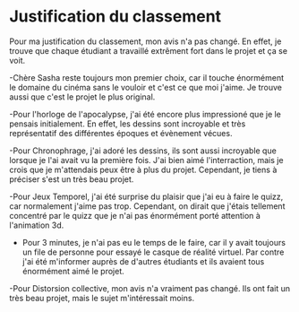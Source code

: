 # Justification du classement

Pour ma justification du classement, mon avis n'a pas changé. En effet, je trouve que chaque étudiant a travaillé extrêment fort dans le projet et ça se voit.



-Chère Sasha reste toujours mon premier choix, car il touche énormément le domaine du cinéma sans le vouloir et c'est ce que moi j'aime. Je trouve aussi que c'est le projet le plus original.

-Pour l'horloge de l'apocalypse, j'ai été encore plus impressioné que je le pensais initialement. En effet, les dessins sont incroyable et très représentatif des différentes époques et évènement vécues.

-Pour Chronophrage, j'ai adoré les dessins, ils sont aussi incroyable que lorsque je l'ai avait vu la première fois. J'ai bien aimé l'interraction, mais je crois que je m'attendais peux être à plus du projet. Cependant, je tiens à préciser s'est un très beau projet.

-Pour Jeux Temporel, j'ai été surprise du plaisir que j'ai eu à faire le quizz, car normalement j'aime pas trop. Cependant, on dirait que j'étais tellement concentré par le quizz que je n'ai pas énormément porté attention à l'animation 3d.

- Pour 3 minutes, je n'ai pas eu le temps de le faire, car il y avait toujours un file de personne pour essayé le casque de réalité virtuel. Par contre j'ai été m'informer auprès de d'autres étudiants et ils avaient tous énormément aimé le projet.

-Pour Distorsion collective,  mon avis n'a vraiment pas changé. Ils ont fait un très beau projet, mais le sujet m'intéressait moins.
